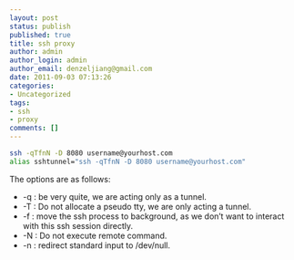 ```yaml
---
layout: post
status: publish
published: true
title: ssh proxy
author: admin
author_login: admin
author_email: denzeljiang@gmail.com
date: 2011-09-03 07:13:26
categories:
- Uncategorized
tags:
- ssh
- proxy
comments: []
---
```


```bash
ssh -qTfnN -D 8080 username@yourhost.com
alias sshtunnel="ssh -qTfnN -D 8080 username@yourhost.com"
```

The options are as follows:

* -q : be very quite, we are acting only as a tunnel.
* -T : Do not allocate a pseudo tty, we are only acting a tunnel.
* -f : move the ssh process to background, as we don&rsquo;t want to interact with this ssh session directly.
* -N : Do not execute remote command.
* -n : redirect standard input to /dev/null.
